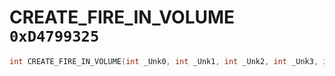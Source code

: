 # CREATE_FIRE_IN_VOLUME `0xD4799325`

```cpp
int CREATE_FIRE_IN_VOLUME(int _Unk0, int _Unk1, int _Unk2, int _Unk3, int _Unk4, int _Unk5, int _Unk6, int _Unk7, int _Unk8, int _Unk9);
```